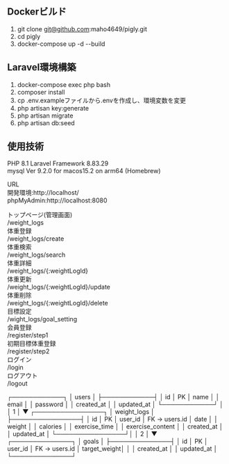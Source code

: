 ## Dockerビルド
1. git clone git@github.com:maho4649/pigly.git
2. cd pigly
3. docker-compose up -d --build


## Laravel環境構築
1. docker-compose exec php bash
2. composer install
3. cp .env.exampleファイルから.envを作成し、環境変数を変更
4. php artisan key:generate
5. php artisan migrate
6. php artisan db:seed


## 使用技術
PHP 8.1 
Laravel Framework 8.83.29  
mysql  Ver 9.2.0 for macos15.2 on arm64 (Homebrew)  
  
URL  
開発環境:http://localhost/  
phpMyAdmin:http://localhost:8080  


トップページ(管理画面)  
/weight_logs  
体重登録  
/weight_logs/create  
体重検索  
/weight_logs/search  
体重詳細  
/weight_logs/{:weightLogId}  
体重更新  
/weight_logs/{:weightLogId}/update  
体重削除  
/weight_logs/{:weightLogId}/delete  
目標設定  
/wight_logs/goal_setting  
会員登録  
/register/step1  
初期目標体重登録  
/register/step2  
ログイン  
/login  
ログアウト  
/logout  


┌────────────┐
│   users    │
├────────────┤
│ id         │ PK
│ name       │
│ email      │
│ password   │
│ created_at │
│ updated_at │
└────────────┘
      │
      │ 1
      │
      ▼
┌────────────────┐
│  weight_logs    │
├────────────────┤
│ id             │ PK
│ user_id        │ FK → users.id
│ date           │
│ weight         │
│ calories       │
│ exercise_time  │
│ exercise_content │
│ created_at     │
│ updated_at     │
└────────────────┘│
      │ 2
      │
      ▼
┌──────────────┐
│   goals      │
├──────────────┤
│ id           │ PK
│ user_id      │ FK → users.id
│ target_weight│    │
│ created_at   │
│ updated_at   │
└──────────────┘
